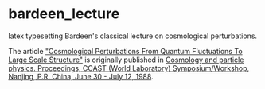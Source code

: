 # bardeen_lecture
latex typesetting Bardeen's classical lecture on cosmological perturbations. 

The article ["Cosmological Perturbations From Quantum Fluctuations To Large Scale Structure"](http://inspirehep.net/record/271685?ln=en) is originally published in [Cosmology and particle physics. Proceedings, CCAST (World Laboratory) Symposium/Workshop, Nanjing, P.R. China, June 30 - July 12, 1988](http://inspirehep.net/record/273300).
